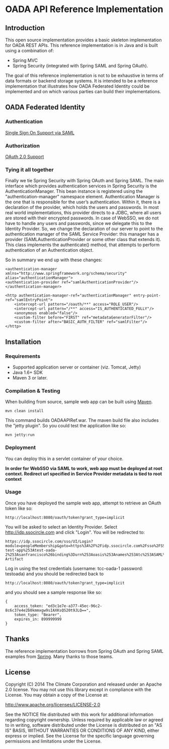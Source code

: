 # OADA API Reference Implementation


## Introduction


This open source implementation provides a basic skeleton implementation for OADA REST APIs. This reference implementation is in Java and is built using a combination of:
* Spring MVC 
* Spring Security (integrated with Spring SAML and Spring OAuth). 

The goal of this reference implementation is not to be exhaustive in terms of data formats or backend storage systems. It is intended to be a reference implementation that illustrates how OADA Federated Identity could be implemented and on which various parties can build their implementations.

## OADA Federated Identity

### Authentication

[Single Sign On Support via SAML](docs/saml.md)


### Authorization

[OAuth 2.0 Support](docs/oauth.md)


### Tying it all together 

Finally we tie Spring Security with Spring OAuth and Spring SAML. The main interface which provides authentication services in Spring Security is the AuthenticationManager. This bean instance is registered using the "authentication-manager" namespace element. Authentication Manager is the one that is responsible for the user’s authentication. Within it, there is a declaration of the provider, which holds the users and passwords. In most real world implementations, this provider directs to a JDBC, where all users are stored with their encrypted passwords. In case of WebSSO, we do not have to handle any users and passwords, since we delegate this to the Identity Provider. So, we change the declaration of our server to point to the authentication manager of the SAML Service Provider: this manager has a provider (SAMLAuthenticationProvider or some other class that extends it). This class implements the authenticate() method, that attempts to perform authentication of an Authentication object. 

So in summary we end up with these changes:

```
<authentication-manager xmlns="http://www.springframework.org/schema/security" alias="authenticationManager">
<authentication-provider ref="samlAuthenticationProvider"/>
</authentication-manager>

<http authentication-manager-ref="authenticationManager" entry-point-ref="samlEntryPoint">
    <intercept-url pattern="/oauth/**" access="ROLE_USER"/>
    <intercept-url pattern="/**" access="IS_AUTHENTICATED_FULLY"/>
    <anonymous enabled="false"/>
    <custom-filter before="FIRST" ref="metadataGeneratorFilter"/>
    <custom-filter after="BASIC_AUTH_FILTER" ref="samlFilter"/>
</http>
```

## Installation

### Requirements

* Supported application server or container (viz. Tomcat, Jetty)
* Java 1.6+ SDK
* Maven 3 or later.

### Compilation & Testing

When building from source, sample web app can be built using [Maven](http://maven.apache.org/).

```
mvn clean install
```

This command builds OADAAPIRef.war. The maven build file also includes the "jetty plugin". So you could test the application like so:

```
mvn jetty:run
```

### Deployment

You can deploy this in a servlet container of your choice.

**In order for WebSSO via SAML to work, web app must be deployed at root context. Redirect url specified in Service Provider metadata is tied to root context**


### Usage

Once you have deployed the sample web app, attempt to retrieve an OAuth token like so:

```
http://localhost:8080/oauth/token?grant_type=implicit
```

You will be asked to select an Identity Provider. Select http://idp.ssocircle.com and click "Login". You will be redirected to:

```
https://idp.ssocircle.com/sso/UI/Login?module=peopleMembership&goto=https%3A%2F%2Fidp.ssocircle.com%2Fsso%2FSSORedirect%2FmetaAlias%2Fssocircle%3FReqID%3Da3j024f680cihe0b54bj7f4ajh13hie%26index%3Dnull%26acsURL%3Dhttp%253A%252F%252Flocalhost%253A8080%252Fsaml%252FSSO%252Falias%252FdefaultAlias%26spEntityID%3Dsaml-test-app%253Atest-oada-2%253Asanfrancisco%26binding%3Durn%253Aoasis%253Anames%253Atc%253ASAML%253A2.0%253Abindings%253AHTTP-Artifact
```

Log in using the test credentials (username: tcc-oada-1 password: testoada) and you should be redirected back to

```
http://localhost:8080/oauth/token?grant_type=implicit
```

and you should see a sample response like so:

```
{
	access_token: "ed3c1e7e-a377-45ec-96c2-8c6c37e4e2b0kmmxgw9sIAXKsQS20t9JLQ==",
	token_type: "Bearer",
	expires_in: 899999999
}
```
 	
## Thanks

The reference implementation borrows from Spring OAuth and Spring SAML examples from [Spring](http://spring.io/). Many thanks to those teams.

## License

Copyright (C) 2014 The Climate Corporation and released under an Apache 2.0 license. You may not use this library except in compliance with the License. You may obtain a copy of the License at:

http://www.apache.org/licenses/LICENSE-2.0

See the NOTICE file distributed with this work for additional information regarding copyright ownership. Unless required by applicable law or agreed to in writing, software distributed under the License is distributed on an "AS IS" BASIS, WITHOUT WARRANTIES OR CONDITIONS OF ANY KIND, either express or implied. See the License for the specific language governing permissions and limitations under the License.






